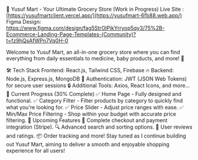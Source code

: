 🛒 Yusuf Mart - Your Ultimate Grocery Store (Work in Progress)
Live Site : [https://yusufmartclient.vercel.app/](https://yusufmart-6fb88.web.app/)
Figma Design: https://www.figma.com/design/fag5StrOlPikYrryop5qy3/75%2B-Ecommerce-Landing-Page-Templates-(Community)?t=fz9hQsAfWPn7Vq0H-0

Welcome to Yusuf Mart, an all-in-one grocery store where you can find everything from daily essentials to medicine, baby products, and more! 🚀

🛠 Tech Stack
Frontend: React.js, Tailwind CSS, Firebase 🔥
Backend: Node.js, Express.js, MongoDB 🌿
Authentication: JWT (JSON Web Tokens) for secure user sessions 🔒
Additional Tools: Axios, React Icons, and more...
🚧 Current Progress (30% Complete)
✅ Home Page - Fully designed and functional.
✅ Category Filter - Filter products by category to quickly find what you're looking for.
✅ Price Slider - Adjust price ranges with ease.
✅ Min/Max Price Filtering - Shop within your budget with accurate price filtering.
🎯 Upcoming Features
🛒 Complete checkout and payment integration (Stripe).
🔍 Advanced search and sorting options.
🧾 User reviews and ratings.
📦 Order tracking and more!
Stay tuned as I continue building out Yusuf Mart, aiming to deliver a smooth and enjoyable shopping experience for all users!
